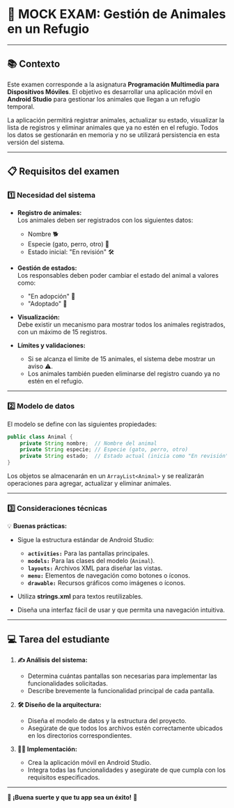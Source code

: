 # 🐾 **MOCK EXAM: Gestión de Animales en un Refugio**  

---

## **📚 Contexto**  
Este examen corresponde a la asignatura **Programación Multimedia para Dispositivos Móviles**. El objetivo es desarrollar una aplicación móvil en **Android Studio** para gestionar los animales que llegan a un refugio temporal.  

La aplicación permitirá registrar animales, actualizar su estado, visualizar la lista de registros y eliminar animales que ya no estén en el refugio. Todos los datos se gestionarán en memoria y no se utilizará persistencia en esta versión del sistema.  

---

## **📋 Requisitos del examen**  

### 1️⃣ **Necesidad del sistema**  
- **Registro de animales:**  
  Los animales deben ser registrados con los siguientes datos:  
  - Nombre 🐕  
  - Especie (gato, perro, otro) 🐾  
  - Estado inicial: "En revisión" 🛠️  

- **Gestión de estados:**  
  Los responsables deben poder cambiar el estado del animal a valores como:  
  - "En adopción" 🏡  
  - "Adoptado" 🎉  

- **Visualización:**  
  Debe existir un mecanismo para mostrar todos los animales registrados, con un máximo de 15 registros.  

- **Límites y validaciones:**  
  - Si se alcanza el límite de 15 animales, el sistema debe mostrar un aviso ⚠️.  
  - Los animales también pueden eliminarse del registro cuando ya no estén en el refugio.  

---

### 2️⃣ **Modelo de datos**  
El modelo se define con las siguientes propiedades:  
```java
public class Animal {
    private String nombre;  // Nombre del animal
    private String especie; // Especie (gato, perro, otro)
    private String estado;  // Estado actual (inicia como "En revisión")
}
```  
Los objetos se almacenarán en un `ArrayList<Animal>` y se realizarán operaciones para agregar, actualizar y eliminar animales.  

---

### 3️⃣ **Consideraciones técnicas**  
💡 **Buenas prácticas:**  
- Sigue la estructura estándar de Android Studio:  
  - **`activities:`** Para las pantallas principales.  
  - **`models:`** Para las clases del modelo (`Animal`).  
  - **`layouts:`** Archivos XML para diseñar las vistas.  
  - **`menu:`** Elementos de navegación como botones o íconos.  
  - **`drawable:`** Recursos gráficos como imágenes o íconos.  

- Utiliza **strings.xml** para textos reutilizables.  
- Diseña una interfaz fácil de usar y que permita una navegación intuitiva.  

---

## **💻 Tarea del estudiante**  

1. **✍️ Análisis del sistema:**  
   - Determina cuántas pantallas son necesarias para implementar las funcionalidades solicitadas.  
   - Describe brevemente la funcionalidad principal de cada pantalla.  

2. **🛠️ Diseño de la arquitectura:**  
   - Diseña el modelo de datos y la estructura del proyecto.  
   - Asegúrate de que todos los archivos estén correctamente ubicados en los directorios correspondientes.  

3. **👨‍💻 Implementación:**  
   - Crea la aplicación móvil en Android Studio.  
   - Integra todas las funcionalidades y asegúrate de que cumpla con los requisitos especificados.  

---

**🌟 ¡Buena suerte y que tu app sea un éxito!** 🚀
